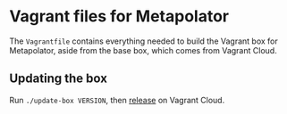 # Vagrant files for Metapolator

The `Vagrantfile` contains everything needed to build the Vagrant box for
Metapolator, aside from the base box, which comes from Vagrant Cloud.


## Updating the box

Run `./update-box VERSION`, then [release](https://vagrantcloud.com/metapolator/boxes/bleeding-edge/ ) on Vagrant Cloud.

